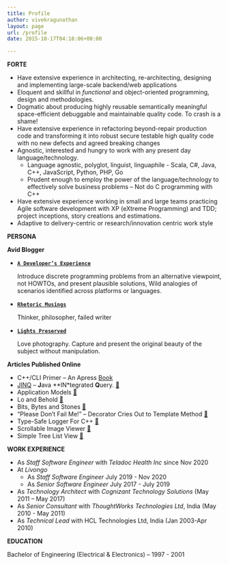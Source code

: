 ```yaml
---
title: Profile
author: vivekragunathan
layout: page
url: /profile
date: 2015-10-17T04:18:06+00:00

---
```

**FORTE**

  * Have extensive experience in architecting, re-architecting, designing and implementing large-scale backend/web applications
  * Eloquent and skillful in _functional_ and object-oriented programming, design and methodologies.
  * Dogmatic about producing highly reusable semantically meaningful space-efficient debuggable and maintainable quality code. To crash is a shame!
  * Have extensive experience in refactoring beyond-repair production code and transforming it into robust secure testable high quality code with no new defects and agreed breaking changes
  * Agnostic, interested and hungry to work with any present day language/technology.
    * Language agnostic, polyglot, linguist, linguaphile - Scala, C#, Java, C++, JavaScript, Python, PHP, Go
    * Prudent enough to employ the power of the language/technology to effectively solve business problems – Not do C programming with C++
  * Have extensive experience working in small and large teams practicing Agile software development with XP (eXtreme Programming) and TDD; project inceptions, story creations and estimations.
  * Adaptive to delivery-centric or research/innovation centric work style

**PERSONA**

**Avid Blogger**

  - [**`A Developer’s Experience`**](https://blog.rhetoricalmusings.com)

    Introduce discrete programming problems from an alternative viewpoint, not HOWTOs, and present plausible solutions, Wild analogies of scenarios identified across platforms or languages.

  - [**`Rhetoric Musings`**](https://rhetoricalmusings.wordpress.com)

    Thinker, philosopher, failed writer

  - [**`Lights Preserved`**](https://lightspreserved.wordpress.com)

    Love photography. Capture and present the original beauty of the subject without manipulation.

**Articles Published Online**

  * C++/CLI Primer – An Apress [Book](https://www.amazon.com/dp/1484223667)
  * [JINQ](https://blog.rhetoricalmusings.com/jinq/) – **J**ava **IN*tegrated **Q**uery. [🔗](https://blog.rhetoricalmusings.com/mundane-vs-jinq-way/)
  * Application Models [🔗](https://www.linkedin.com/pulse/application-models-vivek-ragunathan)
  * Lo and Behold [🔗](https://www.linkedin.com/pulse/lo-behold-vivek-ragunathan)
  * Bits, Bytes and Stones [🔗](https://www.linkedin.com/pulse/bits-bytes-stones-vivek-ragunathan)
  * &#8220;Please Don’t Fail Me!&#8221; – Decorator Cries Out to Template Method [🔗](https://blog.rhetoricalmusings.com/mundane-vs-jinq-way/)
  * Type-Safe Logger For C++ [🔗](http://www.codeproject.com/Articles/35648/Type-Safe-Logger-For-C)
  * Scrollable Image Viewer [🔗](http://www.codeproject.com/Articles/35648/Type-Safe-Logger-For-C)
  * Simple Tree List View [🔗](http://www.codeproject.com/Articles/825741/A-Simple-Tree-List-View)

**WORK EXPERIENCE**

* As _Staff Software Engineer_ with _Teladoc Health Inc_ since Nov 2020
* At _Livongo_
  * As _Staff Software Engineer_ July 2019 - Nov 2020
  * As _Senior Software Engineer_ July 2017 - July 2019
* As _Technology Architect_ with _Cognizant Technology Solutions_ (May 2011 – May 2017)
* As _Senior Consultant_ with _ThoughtWorks Technologies Ltd_, India (May 2010 - May 2011)
* As _Technical Lead_ with HCL Technologies Ltd, India (Jan 2003-Apr 2010)

**EDUCATION**

Bachelor of Engineering (Electrical & Electronics) – 1997 - 2001
